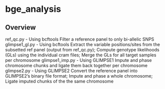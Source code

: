 # bge_analysis

## Overview 

ref_qc.py - Using bcftools Filter a reference panel to only bi-allelic SNPS
glimpse1_gl.py - Using bcftools Extract the variable positions/sites from the subsetted ref panel (output from ref_qc.py); Compute genotype likelihoods (GLs) using the 
individual cram 
files; Merge the GLs for all target samples per chromosome
glimpse1_imp.py - Using GLIMPSE1 Impute and phase chromosome chunks and ligate them  back together per chromosome
glimpse2.py - Using  GLIMPSE2 Convert the reference panel into GLIMPSE2’s binary file format; Impute and phase a whole chromosome; Ligate imputed chunks of the the same 
chromosome
